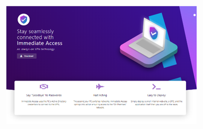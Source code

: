 <a href="https://github.com/belowaverage-org/ImmediateAccess/releases">
  <img src="https://raw.githubusercontent.com/belowaverage-org/ImmediateAccess/master/ImmediateAccessAssets/banner.png">
</a>
